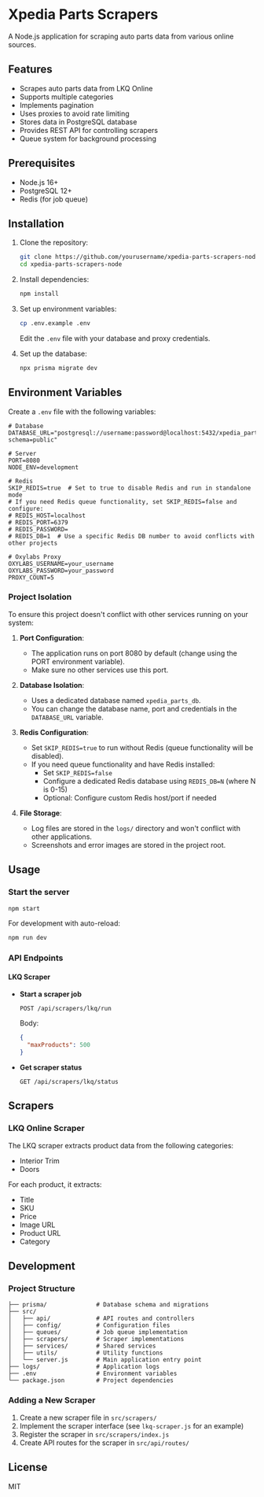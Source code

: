 # Xpedia Parts Scrapers

A Node.js application for scraping auto parts data from various online sources.

## Features

- Scrapes auto parts data from LKQ Online
- Supports multiple categories
- Implements pagination
- Uses proxies to avoid rate limiting
- Stores data in PostgreSQL database
- Provides REST API for controlling scrapers
- Queue system for background processing

## Prerequisites

- Node.js 16+
- PostgreSQL 12+
- Redis (for job queue)

## Installation

1. Clone the repository:
   ```bash
   git clone https://github.com/yourusername/xpedia-parts-scrapers-node.git
   cd xpedia-parts-scrapers-node
   ```

2. Install dependencies:
   ```bash
   npm install
   ```

3. Set up environment variables:
   ```bash
   cp .env.example .env
   ```
   Edit the `.env` file with your database and proxy credentials.

4. Set up the database:
   ```bash
   npx prisma migrate dev
   ```

## Environment Variables

Create a `.env` file with the following variables:

```
# Database
DATABASE_URL="postgresql://username:password@localhost:5432/xpedia_parts_db?schema=public"

# Server
PORT=8080
NODE_ENV=development

# Redis
SKIP_REDIS=true  # Set to true to disable Redis and run in standalone mode
# If you need Redis queue functionality, set SKIP_REDIS=false and configure:
# REDIS_HOST=localhost
# REDIS_PORT=6379
# REDIS_PASSWORD=
# REDIS_DB=1  # Use a specific Redis DB number to avoid conflicts with other projects

# Oxylabs Proxy
OXYLABS_USERNAME=your_username
OXYLABS_PASSWORD=your_password
PROXY_COUNT=5
```

### Project Isolation

To ensure this project doesn't conflict with other services running on your system:

1. **Port Configuration**: 
   - The application runs on port 8080 by default (change using the PORT environment variable).
   - Make sure no other services use this port.

2. **Database Isolation**:
   - Uses a dedicated database named `xpedia_parts_db`.
   - You can change the database name, port and credentials in the `DATABASE_URL` variable.

3. **Redis Configuration**:
   - Set `SKIP_REDIS=true` to run without Redis (queue functionality will be disabled).
   - If you need queue functionality and have Redis installed:
     - Set `SKIP_REDIS=false`
     - Configure a dedicated Redis database using `REDIS_DB=N` (where N is 0-15)
     - Optional: Configure custom Redis host/port if needed

4. **File Storage**:
   - Log files are stored in the `logs/` directory and won't conflict with other applications.
   - Screenshots and error images are stored in the project root.

## Usage

### Start the server

```bash
npm start
```

For development with auto-reload:

```bash
npm run dev
```

### API Endpoints

#### LKQ Scraper

- **Start a scraper job**
  ```
  POST /api/scrapers/lkq/run
  ```
  Body:
  ```json
  {
    "maxProducts": 500
  }
  ```

- **Get scraper status**
  ```
  GET /api/scrapers/lkq/status
  ```

## Scrapers

### LKQ Online Scraper

The LKQ scraper extracts product data from the following categories:
- Interior Trim
- Doors

For each product, it extracts:
- Title
- SKU
- Price
- Image URL
- Product URL
- Category

## Development

### Project Structure

```
├── prisma/              # Database schema and migrations
├── src/
│   ├── api/             # API routes and controllers
│   ├── config/          # Configuration files
│   ├── queues/          # Job queue implementation
│   ├── scrapers/        # Scraper implementations
│   ├── services/        # Shared services
│   ├── utils/           # Utility functions
│   └── server.js        # Main application entry point
├── logs/                # Application logs
├── .env                 # Environment variables
└── package.json         # Project dependencies
```

### Adding a New Scraper

1. Create a new scraper file in `src/scrapers/`
2. Implement the scraper interface (see `lkq-scraper.js` for an example)
3. Register the scraper in `src/scrapers/index.js`
4. Create API routes for the scraper in `src/api/routes/`

## License

MIT 